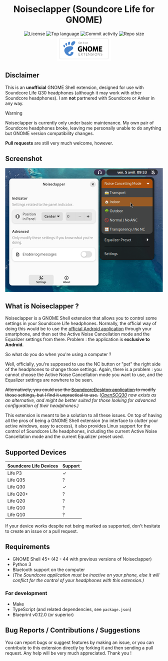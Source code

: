 <div align="center">
  <h1>Noiseclapper (Soundcore Life for GNOME)</h1>
  <img alt="License" src="https://img.shields.io/github/license/JordanViknar/Noiseclapper?color=orange">
  <img alt="Top language" src="https://img.shields.io/github/languages/top/JordanViknar/Noiseclapper?color=blue">
  <img alt="Commit activity" src="https://img.shields.io/github/commit-activity/m/JordanViknar/Noiseclapper?color=orange">
  <img alt="Repo size" src="https://img.shields.io/github/repo-size/JordanViknar/Noiseclapper">
  </br>
  <a href="https://extensions.gnome.org/extension/5526/noiseclapper/">
    <img src="https://raw.githubusercontent.com/andyholmes/gnome-shell-extensions-badge/master/get-it-on-ego.svg?sanitize=true" alt="Get it on GNOME Extensions" height=80>
  </a>
</div>

## Disclaimer
This is an **unofficial** GNOME Shell extension, designed for use with Soundcore Life Q30 headphones (although it may work with other Soundcore headphones). 
I am **not** partnered with Soundcore or Anker in any way.

> [!WARNING]
> Noiseclapper is currently only under basic maintenance. My own pair of Soundcore headphones broke, leaving me personally unable to do anything but GNOME version compatibility changes.
>
> **Pull requests** are still very much welcome, however.

## Screenshot

![Noiseclapper interface screenshot](./assets/screenshots/interface.png)

## What is Noiseclapper ?

Noiseclapper is a GNOME Shell extension that allows you to control some settings in your Soundcore Life headphones. Normally, the official way of doing this would be to use the [official Android application](https://play.google.com/store/apps/details?id=com.oceanwing.soundcore) through your smartphone, and then set the Active Noise Cancellation mode and the Equalizer settings from there. Problem : the application is **exclusive to Android**.

So what do you do when you're using a computer ?

Well, officially, you're supposed to use the NC button or "pet" the right side of the headphones to change those settings. Again, there is a problem : you cannot choose the Active Noise Cancellation mode you want to use, and the Equalizer settings are nowhere to be seen.

~~Alternatively, you could use the [SoundcoreDesktop application](https://github.com/KillerBOSS2019/SoundcoreLifeAPI) to modify those settings, but I find it unpractical to use.~~ *([OpenSCQ30](https://github.com/Oppzippy/OpenSCQ30) now exists as an alternative, and might be better suited for those looking for advanced configuration of their headphones.)*

This extension is meant to be a solution to all these issues. On top of having all the pros of being a GNOME Shell extension (no interface to clutter your active windows, easy to access), it also provides Linux support for the control of Soundcore Life headphones, including the current Active Noise Cancellation mode and the current Equalizer preset used.

## Supported Devices
| Soundcore Life Devices | Support |
| ---- | ---- |
| Life P3 | ✓ |
| Life Q35 | ? |
| Life Q30 | ✓ |
| Life Q20+ | ? |
| Life Q20 | ? |
| Life Q10 | ? |
| Life Q10 | ? |

If your device works despite not being marked as supported, don't hesitate to create an issue or a pull request.

## Requirements

- GNOME Shell 45+ (42 - 44 with previous versions of Noiseclapper)
- Python 3
- Bluetooth support on the computer
- *(The Soundcore application must be inactive on your phone, else it will conflict for the control of your headphones with this extension.)*

### For development

- Make
- TypeScript (and related dependencies, see `package.json`)
- Blueprint v0.12.0 (or superior)

## Bug Reports / Contributions / Suggestions
You can report bugs or suggest features by making an issue, or you can contribute to this extension directly by forking it and then sending a pull request. Any help will be very much appreciated. Thank you !
